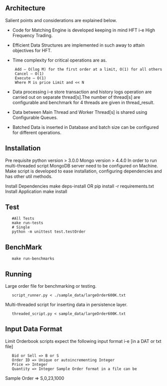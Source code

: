 

Architecture
- 

Salient points and considerations are explained below.

- Code for Matching Engine is developed keeping in mind HFT i-e High Frequency Trading.

- Efficient Data Structures are implemented in such away to attain objectives for HFT.

- Time complexity for critical operations are as.

       Add – O(log M) for the first order at a limit, O(1) for all others
       Cancel – O(1)
       Execute – O(1)
       Where M is price Limit and << N

- Data processing i-e store transaction and history logs operation are carried out on separate thread[s].The number of thread[s] are configurable and benchmark for 4 threads are given in thread_result.

- Data between Main Thread and Worker Thread[s] is shared using Configurable Queues.

- Batched Data is inserted in Database and batch size can be configured for different operations.

Installation
- 

Pre requisite
       python version > 3.0.0
       Mongo version > 4.4.0
In order to run multi-threaded script MongoDB server need to be configured on Machine. Make script is developed to ease installation, configuring dependencies and has other util methods.

Install Dependencies
       make deps-install
              OR
       pip install -r requirements.txt
Install Application
       make install

Test
- 
       #All Tests
       make run-tests
       # Single
       python -m unittest test.testOrder

BenchMark
- 
       make run-benchmarks
       
Running
- 
Large order file for benchmarking or testing.

       script_runner.py < ./sample_data/largeOrder600K.txt
Multi-threaded script for inserting data in persistence layer.

       threaded_script.py < sample_data/largeOrder600K.txt

Input Data Format
- 
Limit Orderbook scripts expect the following input format i-e [in a DAT or txt file]

       Bid or Sell => B or S
       Order ID => Unique or autoincrementing Integer
       Price => Integer
       Quantity => Integer Sample Order format in a file can be
       
Sample Order => S,0,23,1000
